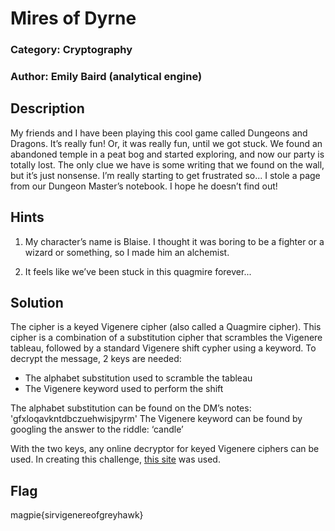 # Mires of Dyrne
### Category: Cryptography
### Author: Emily Baird (analytical engine)

## Description
My friends and I have been playing this cool game called Dungeons and Dragons. It’s really fun! Or, it was really fun, until we got stuck. We found an abandoned temple in a peat bog and started exploring, and now our party is totally lost. The only clue we have is some writing that we found on the wall, but it’s just nonsense. I’m really starting to get frustrated so... I stole a page from our Dungeon Master’s notebook. I hope he doesn’t find out! 

## Hints
1. My character’s name is Blaise. I thought it was boring to be a fighter or a wizard or something, so I made him an alchemist.

2. It feels like we’ve been stuck in this quagmire forever...

## Solution
The cipher is a keyed Vigenere cipher (also called a Quagmire cipher). This cipher is a combination of a substitution cipher that scrambles the Vigenere tableau, followed by a standard Vigenere shift cypher using a keyword. To decrypt the message, 2 keys are needed:
-	The alphabet substitution used to scramble the tableau
-	The Vigenere keyword used to perform the shift

The alphabet substitution can be found on the DM’s notes: 'gfxloqavkntdbczuehwisjpyrm'
The Vigenere keyword can be found by googling the answer to the riddle: ‘candle’

With the two keys, any online decryptor for keyed Vigenere ciphers can be used. In creating this challenge, [this site](http://rumkin.com/tools/cipher/vigenere-keyed.php) was used.

## Flag
magpie{sirvigenereofgreyhawk}
